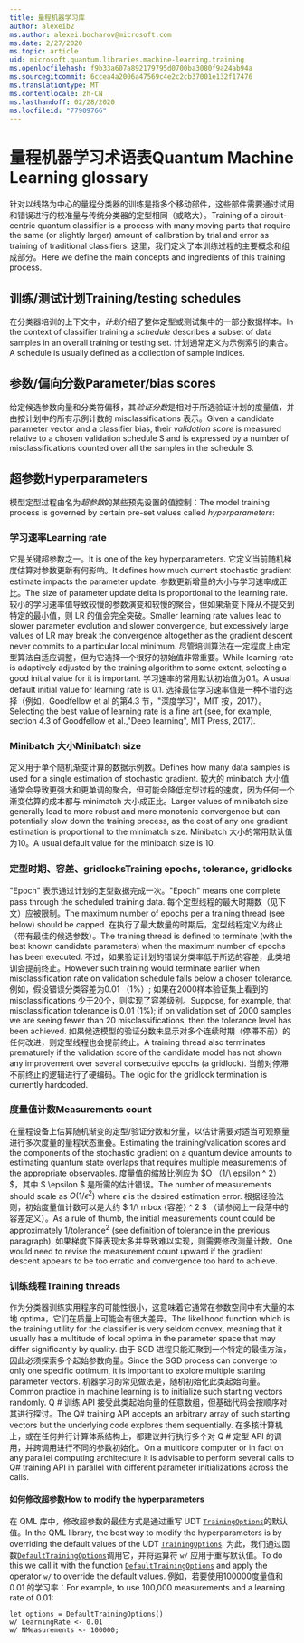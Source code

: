 ```yaml
---
title: 量程机器学习库
author: alexeib2
ms.author: alexei.bocharov@microsoft.com
ms.date: 2/27/2020
ms.topic: article
uid: microsoft.quantum.libraries.machine-learning.training
ms.openlocfilehash: f9b33a607a892179795d0700ba3080f9a24ab94a
ms.sourcegitcommit: 6ccea4a2006a47569c4e2c2cb37001e132f17476
ms.translationtype: MT
ms.contentlocale: zh-CN
ms.lasthandoff: 02/28/2020
ms.locfileid: "77909766"
---
```

# <a name="quantum-machine-learning-glossary"></a><span data-ttu-id="c82c1-102">量程机器学习术语表</span><span class="sxs-lookup"><span data-stu-id="c82c1-102">Quantum Machine Learning glossary</span></span>

<span data-ttu-id="c82c1-103">针对以线路为中心的量程分类器的训练是指多个移动部件，这些部件需要通过试用和错误进行的校准量与传统分类器的定型相同（或略大）。</span><span class="sxs-lookup"><span data-stu-id="c82c1-103">Training of a circuit-centric quantum classifier is a process with many moving parts that require the same (or slightly larger) amount of calibration by trial and error as training of traditional classifiers.</span></span> <span data-ttu-id="c82c1-104">这里，我们定义了本训练过程的主要概念和组成部分。</span><span class="sxs-lookup"><span data-stu-id="c82c1-104">Here we define the main concepts and ingredients of this training process.</span></span>

## <a name="trainingtesting-schedules"></a><span data-ttu-id="c82c1-105">训练/测试计划</span><span class="sxs-lookup"><span data-stu-id="c82c1-105">Training/testing schedules</span></span>

<span data-ttu-id="c82c1-106">在分类器培训的上下文中，*计划*介绍了整体定型或测试集中的一部分数据样本。</span><span class="sxs-lookup"><span data-stu-id="c82c1-106">In the context of classifier training a *schedule* describes a subset of data samples in an overall training or testing set.</span></span> <span data-ttu-id="c82c1-107">计划通常定义为示例索引的集合。</span><span class="sxs-lookup"><span data-stu-id="c82c1-107">A schedule is usually defined as a collection of sample indices.</span></span>

## <a name="parameterbias-scores"></a><span data-ttu-id="c82c1-108">参数/偏向分数</span><span class="sxs-lookup"><span data-stu-id="c82c1-108">Parameter/bias scores</span></span>

<span data-ttu-id="c82c1-109">给定候选参数向量和分类符偏移，其*验证分数*是相对于所选验证计划的度量值，并由按计划中的所有示例计数的 misclassifications 表示。</span><span class="sxs-lookup"><span data-stu-id="c82c1-109">Given a candidate parameter vector and a classifier bias, their *validation score* is measured relative to a chosen validation schedule S and is expressed by a number of misclassifications counted over all the samples in the schedule S.</span></span>

## <a name="hyperparameters"></a><span data-ttu-id="c82c1-110">超参数</span><span class="sxs-lookup"><span data-stu-id="c82c1-110">Hyperparameters</span></span>

<span data-ttu-id="c82c1-111">模型定型过程由名为*超参数*的某些预先设置的值控制：</span><span class="sxs-lookup"><span data-stu-id="c82c1-111">The model training process is governed by certain pre-set values called *hyperparameters*:</span></span>

### <a name="learning-rate"></a><span data-ttu-id="c82c1-112">学习速率</span><span class="sxs-lookup"><span data-stu-id="c82c1-112">Learning rate</span></span>

<span data-ttu-id="c82c1-113">它是关键超参数之一。</span><span class="sxs-lookup"><span data-stu-id="c82c1-113">It is one of the key hyperparameters.</span></span> <span data-ttu-id="c82c1-114">它定义当前随机梯度估算对参数更新有何影响。</span><span class="sxs-lookup"><span data-stu-id="c82c1-114">It defines how much current stochastic gradient estimate impacts the parameter update.</span></span> <span data-ttu-id="c82c1-115">参数更新增量的大小与学习速率成正比。</span><span class="sxs-lookup"><span data-stu-id="c82c1-115">The size of parameter update delta is proportional to the learning rate.</span></span> <span data-ttu-id="c82c1-116">较小的学习速率值导致较慢的参数演变和较慢的聚合，但如果渐变下降从不提交到特定的最小值，则 LR 的值会完全突破。</span><span class="sxs-lookup"><span data-stu-id="c82c1-116">Smaller learning rate values lead to slower parameter evolution and slower convergence, but excessively large values of LR may break the convergence altogether as the gradient descent never commits to a particular local minimum.</span></span> <span data-ttu-id="c82c1-117">尽管培训算法在一定程度上由定型算法自适应调整，但为它选择一个很好的初始值非常重要。</span><span class="sxs-lookup"><span data-stu-id="c82c1-117">While learning rate is adaptively adjusted by the training algorithm to some extent, selecting a good initial value for it is important.</span></span> <span data-ttu-id="c82c1-118">学习速率的常用默认初始值为0.1。</span><span class="sxs-lookup"><span data-stu-id="c82c1-118">A usual default initial value for learning rate is 0.1.</span></span> <span data-ttu-id="c82c1-119">选择最佳学习速率值是一种不错的选择（例如，Goodfellow et al 的第4.3 节，"深度学习"，MIT 按，2017）。</span><span class="sxs-lookup"><span data-stu-id="c82c1-119">Selecting the best value of learning rate is a fine art (see, for example, section 4.3 of Goodfellow et al.,"Deep learning", MIT Press, 2017).</span></span>

### <a name="minibatch-size"></a><span data-ttu-id="c82c1-120">Minibatch 大小</span><span class="sxs-lookup"><span data-stu-id="c82c1-120">Minibatch size</span></span>

<span data-ttu-id="c82c1-121">定义用于单个随机渐变计算的数据示例数。</span><span class="sxs-lookup"><span data-stu-id="c82c1-121">Defines how many data samples is used for a single estimation of stochastic gradient.</span></span> <span data-ttu-id="c82c1-122">较大的 minibatch 大小值通常会导致更强大和更单调的聚合，但可能会降低定型过程的速度，因为任何一个渐变估算的成本都与 minimatch 大小成正比。</span><span class="sxs-lookup"><span data-stu-id="c82c1-122">Larger values of minibatch size generally lead to more robust and more monotonic convergence but can potentially slow down the training process, as the cost of any one gradient estimation is proportional to the minimatch size.</span></span> <span data-ttu-id="c82c1-123">Minibatch 大小的常用默认值为10。</span><span class="sxs-lookup"><span data-stu-id="c82c1-123">A usual default value for the minibatch size is 10.</span></span>

### <a name="training-epochs-tolerance-gridlocks"></a><span data-ttu-id="c82c1-124">定型时期、容差、gridlocks</span><span class="sxs-lookup"><span data-stu-id="c82c1-124">Training epochs, tolerance, gridlocks</span></span>

<span data-ttu-id="c82c1-125">"Epoch" 表示通过计划的定型数据完成一次。</span><span class="sxs-lookup"><span data-stu-id="c82c1-125">"Epoch" means one complete pass through the scheduled training data.</span></span>
<span data-ttu-id="c82c1-126">每个定型线程的最大时期数（见下文）应被限制。</span><span class="sxs-lookup"><span data-stu-id="c82c1-126">The maximum number of epochs per a training thread (see below) should be capped.</span></span> <span data-ttu-id="c82c1-127">在执行了最大数量的时期后，定型线程定义为终止（带有最佳的候选参数）。</span><span class="sxs-lookup"><span data-stu-id="c82c1-127">The training thread is defined to terminate (with the best known candidate parameters) when the maximum number of epochs has been executed.</span></span> <span data-ttu-id="c82c1-128">不过，如果验证计划的错误分类率低于所选的容差，此类培训会提前终止。</span><span class="sxs-lookup"><span data-stu-id="c82c1-128">However such training would terminate earlier when misclassification rate on validation schedule falls below a chosen tolerance.</span></span> <span data-ttu-id="c82c1-129">例如，假设错误分类容差为0.01 （1%）; 如果在2000样本验证集上看到的 misclassifications 少于20个，则实现了容差级别。</span><span class="sxs-lookup"><span data-stu-id="c82c1-129">Suppose, for example, that misclassification tolerance is 0.01 (1%); if on validation set of 2000 samples we are seeing fewer than 20 misclassifications, then the tolerance level has been achieved.</span></span> <span data-ttu-id="c82c1-130">如果候选模型的验证分数未显示对多个连续时期（停滞不前）的任何改进，则定型线程也会提前终止。</span><span class="sxs-lookup"><span data-stu-id="c82c1-130">A training thread also terminates prematurely if the validation score of the candidate model has not shown any improvement over several consecutive epochs (a gridlock).</span></span> <span data-ttu-id="c82c1-131">当前对停滞不前终止的逻辑进行了硬编码。</span><span class="sxs-lookup"><span data-stu-id="c82c1-131">The logic for the gridlock termination is currently hardcoded.</span></span>

### <a name="measurements-count"></a><span data-ttu-id="c82c1-132">度量值计数</span><span class="sxs-lookup"><span data-stu-id="c82c1-132">Measurements count</span></span>

<span data-ttu-id="c82c1-133">在量程设备上估算随机渐变的定型/验证分数和分量，以估计需要对适当可观察量进行多次度量的量程状态重叠。</span><span class="sxs-lookup"><span data-stu-id="c82c1-133">Estimating the training/validation scores and the components of the stochastic gradient on a quantum device amounts to estimating quantum state overlaps that requires multiple measurements of the appropriate observables.</span></span> <span data-ttu-id="c82c1-134">度量值的缩放比例应为 $O （1/\ epsilon ^ 2） $，其中 $ \epsilon $ 是所需的估计错误。</span><span class="sxs-lookup"><span data-stu-id="c82c1-134">The number of measurements should scale as $O(1/\epsilon^2)$ where $\epsilon$ is the desired estimation error.</span></span>
<span data-ttu-id="c82c1-135">根据经验法则，初始度量值计数可以是大约 $ 1/\ mbox {容差} ^ 2 $ （请参阅上一段落中的容差定义）。</span><span class="sxs-lookup"><span data-stu-id="c82c1-135">As a rule of thumb, the initial measurements count could be approximately $1/\mbox{tolerance}^2$ (see definition of tolerance in the previous paragraph).</span></span> <span data-ttu-id="c82c1-136">如果梯度下降表现太多并导致难以实现，则需要修改测量计数。</span><span class="sxs-lookup"><span data-stu-id="c82c1-136">One would need to revise the measurement count upward if the gradient descent appears to be too erratic and convergence too hard to achieve.</span></span>

### <a name="training-threads"></a><span data-ttu-id="c82c1-137">训练线程</span><span class="sxs-lookup"><span data-stu-id="c82c1-137">Training threads</span></span>

<span data-ttu-id="c82c1-138">作为分类器训练实用程序的可能性很小，这意味着它通常在参数空间中有大量的本地 optima，它们在质量上可能会有很大差异。</span><span class="sxs-lookup"><span data-stu-id="c82c1-138">The likelihood function which is the training utility for the classifier is very seldom convex, meaning that it usually has a multitude of local optima in the parameter space that may differ significantly by quality.</span></span> <span data-ttu-id="c82c1-139">由于 SGD 进程只能汇聚到一个特定的最佳方法，因此必须探索多个起始参数向量。</span><span class="sxs-lookup"><span data-stu-id="c82c1-139">Since the SGD process can converge to only one specific optimum, it is important to explore multiple starting parameter vectors.</span></span> <span data-ttu-id="c82c1-140">机器学习的常见做法是，随机初始化此类起始向量。</span><span class="sxs-lookup"><span data-stu-id="c82c1-140">Common practice in machine learning is to initialize such starting vectors randomly.</span></span> <span data-ttu-id="c82c1-141">Q # 训练 API 接受此类起始向量的任意数组，但基础代码会按顺序对其进行探讨。</span><span class="sxs-lookup"><span data-stu-id="c82c1-141">The Q# training API accepts an arbitrary array of such starting vectors but the underlying code explores them sequentially.</span></span> <span data-ttu-id="c82c1-142">在多核计算机上，或在任何并行计算体系结构上，都建议并行执行多个对 Q # 定型 API 的调用，并跨调用进行不同的参数初始化。</span><span class="sxs-lookup"><span data-stu-id="c82c1-142">On a multicore computer or in fact on any parallel computing architecture it is advisable to perform several calls to Q# training API in parallel with different parameter initializations across the calls.</span></span>

#### <a name="how-to-modify-the-hyperparameters"></a><span data-ttu-id="c82c1-143">如何修改超参数</span><span class="sxs-lookup"><span data-stu-id="c82c1-143">How to modify the hyperparameters</span></span>

<span data-ttu-id="c82c1-144">在 QML 库中，修改超参数的最佳方式是通过重写 UDT [`TrainingOptions`](xref:microsoft.quantum.machinelearning.trainingoptions)的默认值。</span><span class="sxs-lookup"><span data-stu-id="c82c1-144">In the QML library, the best way to modify the hyperparameters is by overriding the default values of the UDT [`TrainingOptions`](xref:microsoft.quantum.machinelearning.trainingoptions).</span></span> <span data-ttu-id="c82c1-145">为此，我们通过函数[`DefaultTrainingOptions`](xref:microsoft.quantum.machinelearning.defaulttrainingoptions)调用它，并将运算符 `w/` 应用于重写默认值。</span><span class="sxs-lookup"><span data-stu-id="c82c1-145">To do this we call it with the function [`DefaultTrainingOptions`](xref:microsoft.quantum.machinelearning.defaulttrainingoptions) and apply the operator `w/` to override the default values.</span></span> <span data-ttu-id="c82c1-146">例如，若要使用100000度量值和0.01 的学习率：</span><span class="sxs-lookup"><span data-stu-id="c82c1-146">For example, to use 100,000 measurements and a learning rate of 0.01:</span></span>
 ```qsharp
let options = DefaultTrainingOptions()
w/ LearningRate <- 0.01
w/ NMeasurements <- 100000;
 ```
